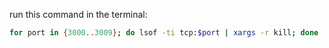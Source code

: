 run this command in the terminal:
```bash
for port in {3000..3009}; do lsof -ti tcp:$port | xargs -r kill; done
```
